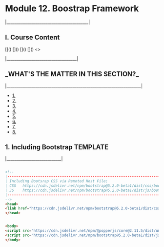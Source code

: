 
<h1>Module 12. Boostrap Framework</h1>
<p>|__________________________________________|</p>

<h2>I. Course Content</h2>
[]()
[]()
[]()
[]()
<>
<p>|____________________________________|</p>


<h2>_WHAT'S THE MATTER IN THIS SECTION?_</h2>
<p>|_____________________________________________________________________|</p>


<p id="goUP"></p>
<ul>
    <li><a href="#u1">1. </a></li>
    <li><a href="#u2">2. </a></li>
    <li><a href="#u3">3. </a></li>
    <li><a href="#u4">4. </a></li>
    <li><a href="#u5">5. </a></li>
    <li><a href="#u6">6. </a></li>
    <li><a href="#u7">7. </a></li>
    <li><a href="#u8">8. </a></li>
</ul>

<h2 id="u1">1. Including Bootstrap TEMPLATE </h2>
<p>|____________________________|</p>

```html

<!--
|------------------------------------------------------------------------------------------|
| Including Bootsrap CSS via Remoted Host File;
| CSS	https://cdn.jsdelivr.net/npm/bootstrap@5.2.0-beta1/dist/css/bootstrap.min.css
| JS    https://cdn.jsdelivr.net/npm/bootstrap@5.2.0-beta1/dist/js/bootstrap.bundle.min.js
|------------------------------------------------------------------------------------------|
-->
<head>
<link href="https://cdn.jsdelivr.net/npm/bootstrap@5.2.0-beta1/dist/css/bootstrap.min.css" rel="stylesheet" integrity="sha384-0evHe/X+R7YkIZDRvuzKMRqM+OrBnVFBL6DOitfPri4tjfHxaWutUpFmBp4vmVor" crossorigin="anonymous">
</head>

```


```html

<body>
<script src="https://cdn.jsdelivr.net/npm/@popperjs/core@2.11.5/dist/umd/popper.min.js" integrity="sha384-Xe+8cL9oJa6tN/veChSP7q+mnSPaj5Bcu9mPX5F5xIGE0DVittaqT5lorf0EI7Vk" crossorigin="anonymous"></script>
<script src="https://cdn.jsdelivr.net/npm/bootstrap@5.2.0-beta1/dist/js/bootstrap.min.js" integrity="sha384-kjU+l4N0Yf4ZOJErLsIcvOU2qSb74wXpOhqTvwVx3OElZRweTnQ6d31fXEoRD1Jy" crossorigin="anonymous"></script>
</body>

```



